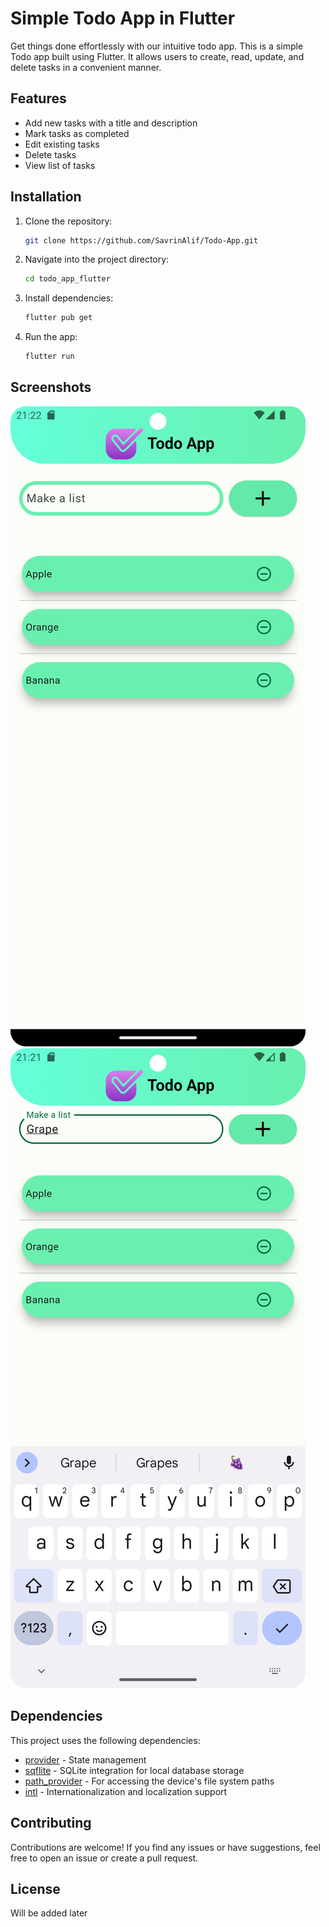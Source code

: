 # Simple Todo App in Flutter
Get things done effortlessly with our intuitive todo app.
This is a simple Todo app built using Flutter. It allows users to create, read, update, and delete tasks in a convenient manner.

## Features

- Add new tasks with a title and description
- Mark tasks as completed
- Edit existing tasks
- Delete tasks
- View list of tasks

## Installation

1. Clone the repository:

    ```bash
   git clone https://github.com/SavrinAlif/Todo-App.git

2. Navigate into the project directory:

    ```bash
   cd todo_app_flutter

3. Install dependencies:

    ```bash
   flutter pub get

4. Run the app:

    ```bash
   flutter run

## Screenshots

![Screenshot 1](screenshots/Sanp_20240225_212219.png)
![Screenshot 2](screenshots/Snap_20240225_212128.png)

## Dependencies

This project uses the following dependencies:

- [provider](https://pub.dev/packages/provider) - State management
- [sqflite](https://pub.dev/packages/sqflite) - SQLite integration for local database storage
- [path_provider](https://pub.dev/packages/path_provider) - For accessing the device's file system paths
- [intl](https://pub.dev/packages/intl) - Internationalization and localization support

## Contributing

Contributions are welcome! If you find any issues or have suggestions, feel free to open an issue or create a pull request.

## License

Will be added later